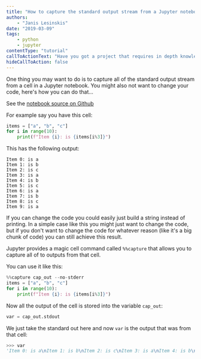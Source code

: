 ```yaml
---
title: "How to capture the standard output stream from a Jupyter notebook cell"
authors:
    - "Janis Lesinskis"
date: "2019-03-09"
tags:
    - python
    - jupyter
contentType: "tutorial"
callToActionText: "Have you got a project that requires in depth knowledge of Python or Jupyter notebooks? We'd love to hear about it so fill in the form below with some details."
hideCallToAction: false
---
```


One thing you may want to do is to capture all of the standard output stream from a cell in a Jupyter notebook.
You might also not want to change your code, here's how you can do that...

<!-- end excerpt -->

See the [notebook source on Github](https://github.com/ScryEngineering/Jupyter_examples/blob/master/CaptureOutputFromCell.ipynb)

For example say you have this cell:

```python
items = ["a", "b", "c"]
for i in range(10):
    print(f"Item {i}: is {items[i%3]}")
```

This has the following output:

```
Item 0: is a
Item 1: is b
Item 2: is c
Item 3: is a
Item 4: is b
Item 5: is c
Item 6: is a
Item 7: is b
Item 8: is c
Item 9: is a
```

If you can change the code you could easily just build a string instead of printing.
In a simple case like this you might just want to change the code, but if you don't want to change the code for whatever reason (like it's a big chunk of code) you can still achieve this result.

Jupyter provides a magic cell command called `%%capture` that allows you to capture all of to outputs from that cell.

You can use it like this:

```python
%%capture cap_out --no-stderr
items = ["a", "b", "c"]
for i in range(10):
    print(f"Item {i}: is {items[i%3]}")
```

Now all the output of the cell is stored into the variable `cap_out`:

```python
var = cap_out.stdout
```

We just take the standard out here and now `var` is the output that was from that cell:

``` python
>>> var
'Item 0: is a\nItem 1: is b\nItem 2: is c\nItem 3: is a\nItem 4: is b\nItem 5: is c\nItem 6: is a\nItem 7: is b\nItem 8: is c\nItem 9: is a\n'
```
